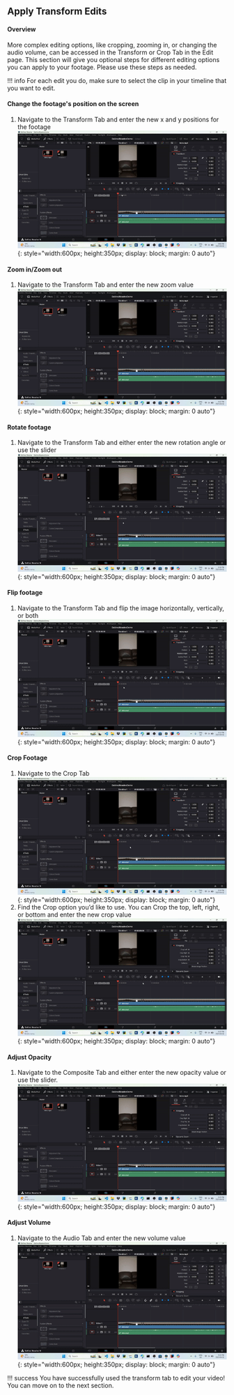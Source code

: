 ## Apply Transform Edits

#### Overview

More complex editing options, like cropping, zooming in, or changing the audio volume, can be accessed in the Transform or Crop Tab in the Edit page. This section will give you optional steps for different editing options you can apply to your footage. Please use these steps as needed.

!!! info
    For each edit you do, make sure to select the clip in your timeline that you want to edit.

#### Change the footage's position on the screen

1. Navigate to the Transform Tab and enter the new x and y positions for the footage
![Import footage](./assets/transform/move_transform-ezgif.com-video-to-gif-converter.gif){: style="width:600px; height:350px; display: block; margin: 0 auto"}

#### Zoom in/Zoom out

1. Navigate to the Transform Tab and enter the new zoom value
![Import footage](./assets/transform/zoom_transform.gif){: style="width:600px; height:350px; display: block; margin: 0 auto"}

#### Rotate footage

1. Navigate to the Transform Tab and either enter the new rotation angle or use the slider
![Import footage](./assets/transform/rotate_transform-ezgif.com-video-to-gif-converter.gif){: style="width:600px; height:350px; display: block; margin: 0 auto"}

#### Flip footage

1. Navigate to the Transform Tab and flip the image horizontally, vertically, or both
![Import footage](./assets/transform/flip_transform-ezgif.com-video-to-gif-converter.gif){: style="width:600px; height:350px; display: block; margin: 0 auto"}

#### Crop Footage

1. Navigate to the Crop Tab
![Import footage](./assets/transform/navigate_to_crop-ezgif.com-video-to-gif-converter.gif){: style="width:600px; height:350px; display: block; margin: 0 auto"}
2. Find the Crop option you’d like to use. You can Crop the top, left, right, or bottom and enter the new crop value
![Import footage](./assets/transform/crop_transform-ezgif.com-video-to-gif-converter.gif){: style="width:600px; height:350px; display: block; margin: 0 auto"}

#### Adjust Opacity

1. Navigate to the Composite Tab and either enter the new opacity value or use the slider.
![Import footage](./assets/transform/crop_transform-ezgif.com-video-to-gif-converter.gif){: style="width:600px; height:350px; display: block; margin: 0 auto"}

#### Adjust Volume

1. Navigate to the Audio Tab and enter the new volume value
![Import footage](./assets/transform/volume_transform-ezgif.com-video-to-gif-converter.gif){: style="width:600px; height:350px; display: block; margin: 0 auto"}

!!! success
    You have successfully used the transform tab to edit your video! You can move on to the next section.